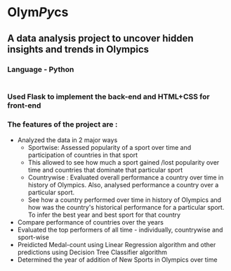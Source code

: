 # Olym*Py*cs 
## A data analysis project to uncover hidden insights and trends in Olympics

### Language - Python<br /><br />
### Used Flask to implement the back-end and HTML+CSS for front-end

### The features of the project are :
* Analyzed the data in 2 major ways
  * Sportwise: Assessed popularity of a sport over time and participation of countries in that sport
  * This allowed to see how much a sport gained /lost popularity over time and countries that dominate that particular sport<br />
  * Countrywise : Evaluated overall performance a country over time in history of Olympics. Also, analysed performance a country over a particular sport. 
  * See how a country performed over time in history of Olympics and how was the country's historical performance for a particular sport. To infer the best year and best sport for that country
* Compare performance of countries over the years
* Evaluated the top performers of all time - individually, countrywise and sport-wise
* Preidicted Medal-count using Linear Regression algorithm and other predictions using Decision Tree Classifier algorithm
* Determined the year of addition of New Sports in Olympics over time

